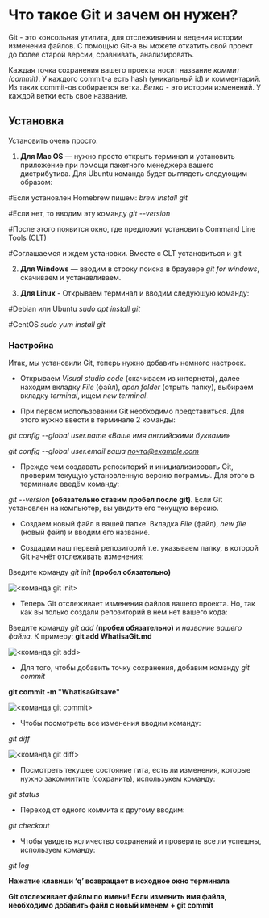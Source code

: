 # **Что такое Git и зачем он нужен?**

Git - это консольная утилита, для отслеживания и ведения истории изменения файлов.
С помощью Git-a вы можете откатить свой проект до более старой версии, сравнивать, анализировать.

Каждая точка сохранения вашего проекта носит название *коммит (commit)*. У каждого commit-a есть hash (уникальный id) и комментарий. Из таких commit-ов собирается ветка. *Ветка* - это история изменений. У каждой ветки есть свое название.

## **Установка** 

Установить очень просто:
1. **Для Mac OS** — нужно просто открыть терминал и установить приложение при помощи пакетного менеджера вашего дистрибутива. Для Ubuntu команда будет выглядеть следующим образом:

#Если установлен Homebrew пишем:
*brew install git*

#Если нет, то вводим эту команду 
*git --version*

#После этого появится окно, где предложит установить Command Line Tools (CLT)

#Соглашаемся и ждем установки. Вместе с CLT установиться и git

2. **Для Windows** — вводим в строку поиска в браузере *git for windows*, скачиваем и устанавливаем.

3. **Для Linux** - Открываем терминал и вводим следующую команду:

#Debian или Ubuntu 
*sudo apt install git*

#CentOS 
*sudo yum install git*

### **Настройка** 

Итак, мы установили Git, теперь нужно добавить немного настроек.

- Открываем *Visual studio code* (скачиваем из интернета), далее находим вкладку *File* (файл), *open folder* (отрыть папку), выбираем вкладку *terminal*, ищем *new terminal*.

- При первом использовании Git необходимо представиться. Для этого нужно ввести в терминале 2 команды:

*git config --global user.name «Ваше имя английскими буквами»*

*git config --global user.email ваша почта@example.com*

- Прежде чем создавать репозиторий и инициализировать Git, проверим текущую установленную версию пограммы. Для этого в терминале введём команду:

*git --version* **(обязательно ставим пробел после git)**. 
Если Git установлен на компьютер, вы увидите его текущую версию.

- Создаем новый файл в вашей папке. Вкладка *File* (файл), *new file* (новый файл) и вводим его название.

- Создадим наш первый репозиторий т.е.  указываем папку, в которой Git начнёт отслеживать изменения:

Введите команду *git init* **(пробел обязательно)**

![<команда git init>](<https://github.com/cyberspacedk/Git-commands#создать-новый-репозиторий>)

- Теперь Git отслеживает изменения файлов вашего проекта. Но, так как вы только создали репозиторий в нем нет вашего кода:

Введите команду *git add* **(пробел обязательно)** и *название вашего файла*. К примеру: 
   **git add WhatisaGit.md**

   ![<команда git add>](<https://github.com/cyberspacedk/Git-commands#удаление-изменений-из-индекса>)

   - Для того, чтобы добавить точку сохранения, добавим команду *git commit* 

   **git commit -m "WhatisaGitsave"**

![<команда git commit>](<https://github.com/cyberspacedk/Git-commands#коммиты>)

- Чтобы посмотреть все изменения вводим команду:

*git diff*

![<команда git diff>](<https://github.com/cyberspacedk/Git-commands#просмотр-изменений>)

- Посмотреть текущее состояние гита, есть 
ли изменения, которые нужно закоммитить
(сохранить), использукем команду:

*git status* 

- Переход от одного коммита к другому вводим:

*git checkout*

-  Чтобы увидеть количество сохранений и проверить все ли успешны, используем команду:

*git log*

**Нажатие клавиши ‘q’ возвращает в исходное окно терминала**

**Git отслеживает файлы по имени! Если изменить имя файла, необходимо добавить файл с новый именем + git commit**







